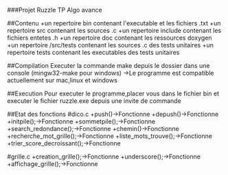 
###Projet Ruzzle TP Algo avance

##Contenu
		+un repertoire bin contenant l'executable et les fichiers .txt
		+un repertoire src contenant les sources .c
		+un repertoire include contenant les fichiers entetes .h
		+un repertoire doc contenant les ressources doxygen
		+un repertoire /src/tests contenant les sources .c des tests unitaires
		+un repertoire tests contenant les executables des tests unitaires

##Compilation
	Executer la commande make depuis le dossier dans une console (mingw32-make pour windows)
	->Le programme est compatible actuellement sur mac,linux et windows

##Execution
	Pour executer le programme,placer vous dans le fichier bin et executer le fichier ruzzle.exe depuis une invite de commande

##Etat des fonctions
#dico.c
	+push()->Fonctionne
	+depush()->Fonctionne
	+initpile();->Fonctionne
	+sommetpile();->Fonctionne
	+search_redondance();->Fonctionne
	+chemin()->Fonctionne
	+recherche_mot_grille();->Fonctionne
	+liste_mots_trouve();->Fonctionne
	+trier_score_decroissant();->Fonctionne
	
	
#grille.c
	+creation_grille();->Fonctionne
	+underscore();->Fonctionne
	+affichage_grille();->Fonctionne
	
	
